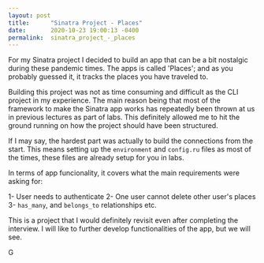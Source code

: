 ```yaml
---
layout: post
title:      "Sinatra Project - Places"
date:       2020-10-23 19:00:13 -0400
permalink:  sinatra_project_-_places
---
```




For my Sinatra project I decided to build an app that can be a bit nostalgic during these pandemic times. The apps is called 'Places'; and as you probably guessed it, it tracks the places you have traveled to.

Building this project was not as time consuming and difficult as the CLI project in my experience. The main reason being that most of the framework to make the Sinatra app works has repeatedly been thrown at us in previous lectures as part of labs. This definitely allowed me to hit the ground running on how the project should have been structured.

If I may say, the hardest part was actually to build the connections from the start. This means setting up the `environment` and `config.ru` files as most of the times, these files are already setup for you in labs.

In terms of app funcionality, it covers what the main requirements were asking for: 

1- User needs to authenticate
2- One user cannot delete other user's places
3- `has_many`, and `belongs_to` relationships 
etc.

This is a project that I would definitely revisit even after completing the interview. I will like to further develop functionalities of the app, but we will see.

G
